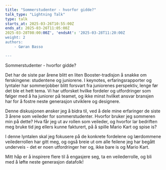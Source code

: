 ```yaml
---
title: "Sommerstudenter - hvorfor gidde?"
talk_type: "Lightning Talk"
type: talk
starts_at: 2025-03-26T10:55:00Z
ends_at: 2025-03-26T11:05:00Z
2025-03-28T08:00:00Z', 'endsAt': '2025-03-28T11:20:00Z
weight: 2
authors:
    - Gøran Basso

---
```

Sommerstudenter - hvorfor gidde?

Det har de siste par årene blitt en liten Booster-tradisjon å snakke om ferskingene: studentene og juniorene.
I keynotes, erfaringsrapporter og lyntaler har sommerjobber blitt forsvart fra juniorenes perspektiv, lenge før det ble et hett tema. Vi har utforsket hvilke fordeler og utfordringer som følger med å ha juniorer på teamet, og ikke minst hvilket ansvar bransjen har for å fostre neste generasjon utviklere og designere.

Denne diskusjonen ønsker jeg å bidra til, ved å dele mine erfaringer de siste 3 årene som veileder for sommerstudenter.
Hvorfor bruker jeg sommeren min på dette? Hva får jeg ut av rollen som veileder, og hvorfor lar bedriften meg bruke tid jeg ellers kunne fakturert, på å spille Mario Kart og spise is?

I denne lyntalen skal jeg fokusere på de konkrete fordelene og lærdommene veilederrollen har gitt meg, og også breie ut om alle feilene jeg har begått underveis - det er noen utfordringer her og, ikke bare is og Mario Kart.

Mitt håp er å inspirere flere til å engasjere seg, ta en veilederrolle, og bli med å løfte neste generasjon datafolk!
